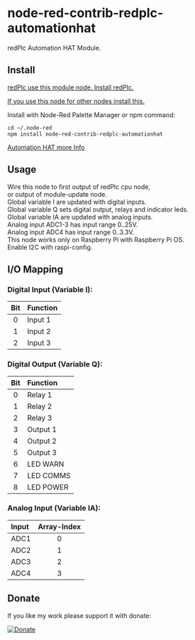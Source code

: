 # node-red-contrib-redplc-automationhat

redPlc Automation HAT Module.<br>

## Install

[redPlc use this module node. Install redPlc.](https://www.npmjs.com/package/node-red-contrib-redplc)

[If you use this node for other nodes install this.](https://www.npmjs.com/package/node-red-contrib-redplc-module)

Install with Node-Red Palette Manager or npm command:
```
cd ~/.node-red
npm install node-red-contrib-redplc-automationhat
```
[Automation HAT more Info](https://shop.pimoroni.com/products/automation-hat)

## Usage
Wire this node to first output of redPlc cpu node,<br>
or output of module-update node.<br>
Global variable I are updated with digital inputs.<br>
Global variable Q sets digital output, relays and indicator leds.<br>
Global variable IA are updated with analog inputs.<br>
Analog input ADC1-3 has input range 0..25V.<br>
Analog input ADC4 has input range 0..3.3V.<br>
This node works only on Raspberry Pi with Raspberry Pi OS.<br>
Enable I2C with raspi-config.

## I/O Mapping
### Digital Input (Variable I):
|Bit|Function|
|:-:|:-------|
|0|Input 1|
|1|Input 2|
|2|Input 3|

### Digital Output (Variable Q):
|Bit|Function|
|:-:|:-------|
|0|Relay 1|
|1|Relay 2|
|2|Relay 3|
|3|Output 1|
|4|Output 2|
|5|Output 3|
|6|LED WARN|
|7|LED COMMS|
|8|LED POWER|

### Analog Input (Variable IA):
|Input|Array-Index|
|:----|:---------:|
|ADC1|0|
|ADC2|1|
|ADC3|2|
|ADC4|3|

## Donate
If you like my work please support it with donate:

[![Donate](https://img.shields.io/badge/Donate-PayPal-green.svg)](https://www.paypal.com/cgi-bin/webscr?cmd=_s-xclick&hosted_button_id=ZDRCZBQFWV3A6)
